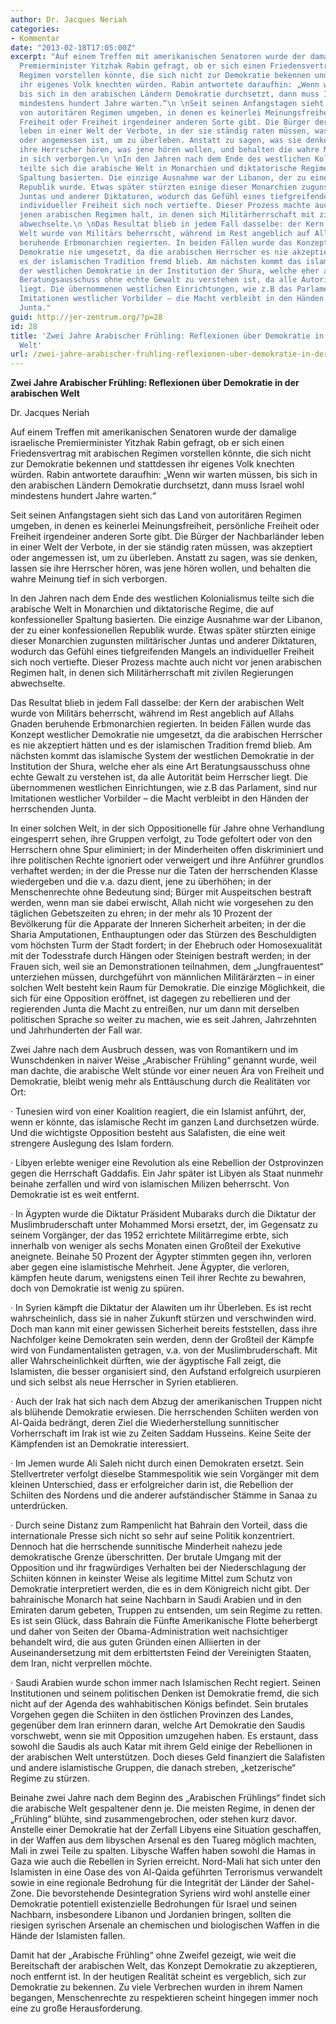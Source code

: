```yaml
---
author: Dr. Jacques Neriah
categories:
- Kommentar
date: "2013-02-18T17:05:00Z"
excerpt: "Auf einem Treffen mit amerikanischen Senatoren wurde der damalige israelische
  Premierminister Yitzhak Rabin gefragt, ob er sich einen Friedensvertrag mit arabischen
  Regimen vorstellen könnte, die sich nicht zur Demokratie bekennen und stattdessen
  ihr eigenes Volk knechten würden. Rabin antwortete daraufhin: „Wenn wir warten müssen,
  bis sich in den arabischen Ländern Demokratie durchsetzt, dann muss Israel wohl
  mindestens hundert Jahre warten.“\n \nSeit seinen Anfangstagen sieht sich das Land
  von autoritären Regimen umgeben, in denen es keinerlei Meinungsfreiheit, persönliche
  Freiheit oder Freiheit irgendeiner anderen Sorte gibt. Die Bürger der Nachbarländer
  leben in einer Welt der Verbote, in der sie ständig raten müssen, was akzeptiert
  oder angemessen ist, um zu überleben. Anstatt zu sagen, was sie denken, lassen sie
  ihre Herrscher hören, was jene hören wollen, und behalten die wahre Meinung tief
  in sich verborgen.\n \nIn den Jahren nach dem Ende des westlichen Kolonialismus
  teilte sich die arabische Welt in Monarchien und diktatorische Regime, die auf konfessioneller
  Spaltung basierten. Die einzige Ausnahme war der Libanon, der zu einer konfessionellen
  Republik wurde. Etwas später stürzten einige dieser Monarchien zugunsten militärischer
  Juntas und anderer Diktaturen, wodurch das Gefühl eines tiefgreifenden Mangels an
  individueller Freiheit sich noch vertiefte. Dieser Prozess machte auch nicht vor
  jenen arabischen Regimen halt, in denen sich Militärherrschaft mit zivilen Regierungen
  abwechselte.\n \nDas Resultat blieb in jedem Fall dasselbe: der Kern der arabischen
  Welt wurde von Militärs beherrscht, während im Rest angeblich auf Allahs Gnaden
  beruhende Erbmonarchien regierten. In beiden Fällen wurde das Konzept westlicher
  Demokratie nie umgesetzt, da die arabischen Herrscher es nie akzeptiert hätten und
  es der islamischen Tradition fremd blieb. Am nächsten kommt das islamische System
  der westlichen Demokratie in der Institution der Shura, welche eher als eine Art
  Beratungsausschuss ohne echte Gewalt zu verstehen ist, da alle Autorität beim Herrscher
  liegt. Die übernommenen westlichen Einrichtungen, wie z.B das Parlament, sind nur
  Imitationen westlicher Vorbilder – die Macht verbleibt in den Händen der herrschenden
  Junta."
guid: http://jer-zentrum.org/?p=28
id: 28
title: 'Zwei Jahre Arabischer Frühling: Reflexionen über Demokratie in der arabischen
  Welt'
url: /zwei-jahre-arabischer-fruhling-reflexionen-uber-demokratie-in-der-arabischen-welt/
---
```


**Zwei Jahre Arabischer Frühling: Reflexionen über Demokratie in der arabischen Welt**

Dr. Jacques Neriah

 

 

Auf einem Treffen mit amerikanischen Senatoren wurde der damalige israelische Premierminister Yitzhak Rabin gefragt, ob er sich einen Friedensvertrag mit arabischen Regimen vorstellen könnte, die sich nicht zur Demokratie bekennen und stattdessen ihr eigenes Volk knechten würden. Rabin antwortete daraufhin: „Wenn wir warten müssen, bis sich in den arabischen Ländern Demokratie durchsetzt, dann muss Israel wohl mindestens hundert Jahre warten.“

 

Seit seinen Anfangstagen sieht sich das Land von autoritären Regimen umgeben, in denen es keinerlei Meinungsfreiheit, persönliche Freiheit oder Freiheit irgendeiner anderen Sorte gibt. Die Bürger der Nachbarländer leben in einer Welt der Verbote, in der sie ständig raten müssen, was akzeptiert oder angemessen ist, um zu überleben. Anstatt zu sagen, was sie denken, lassen sie ihre Herrscher hören, was jene hören wollen, und behalten die wahre Meinung tief in sich verborgen.

 

In den Jahren nach dem Ende des westlichen Kolonialismus teilte sich die arabische Welt in Monarchien und diktatorische Regime, die auf konfessioneller Spaltung basierten. Die einzige Ausnahme war der Libanon, der zu einer konfessionellen Republik wurde. Etwas später stürzten einige dieser Monarchien zugunsten militärischer Juntas und anderer Diktaturen, wodurch das Gefühl eines tiefgreifenden Mangels an individueller Freiheit sich noch vertiefte. Dieser Prozess machte auch nicht vor jenen arabischen Regimen halt, in denen sich Militärherrschaft mit zivilen Regierungen abwechselte.

 

Das Resultat blieb in jedem Fall dasselbe: der Kern der arabischen Welt wurde von Militärs beherrscht, während im Rest angeblich auf Allahs Gnaden beruhende Erbmonarchien regierten. In beiden Fällen wurde das Konzept westlicher Demokratie nie umgesetzt, da die arabischen Herrscher es nie akzeptiert hätten und es der islamischen Tradition fremd blieb. Am nächsten kommt das islamische System der westlichen Demokratie in der Institution der Shura, welche eher als eine Art Beratungsausschuss ohne echte Gewalt zu verstehen ist, da alle Autorität beim Herrscher liegt. Die übernommenen westlichen Einrichtungen, wie z.B das Parlament, sind nur Imitationen westlicher Vorbilder – die Macht verbleibt in den Händen der herrschenden Junta.

 

In einer solchen Welt, in der sich Oppositionelle für Jahre ohne Verhandlung eingesperrt sehen, ihre Gruppen verfolgt, zu Tode gefoltert oder von den Herrschern ohne Spur eliminiert; in der Minderheiten offen diskriminiert und ihre politischen Rechte ignoriert oder verweigert und ihre Anführer grundlos verhaftet werden; in der die Presse nur die Taten der herrschenden Klasse wiedergeben und die v.a. dazu dient, jene zu überhöhen; in der Menschenrechte ohne Bedeutung sind; Bürger mit Auspeitschen bestraft werden, wenn man sie dabei erwischt, Allah nicht wie vorgesehen zu den täglichen Gebetszeiten zu ehren; in der mehr als 10 Prozent der Bevölkerung für die Apparate der Inneren Sicherheit arbeiten; in der die Sharia Amputationen, Enthauptungen oder das Stürzen des Beschuldigten vom höchsten Turm der Stadt fordert; in der Ehebruch oder Homosexualität mit der Todesstrafe durch Hängen oder Steinigen bestraft werden; in der Frauen sich, weil sie an Demonstrationen teilnahmen, dem „Jungfrauentest“ unterziehen müssen, durchgeführt von männlichen Militärärzten – in einer solchen Welt besteht kein Raum für Demokratie. Die einzige Möglichkeit, die sich für eine Opposition eröffnet, ist dagegen zu rebellieren und der regierenden Junta die Macht zu entreißen, nur um dann mit derselben politischen Sprache so weiter zu machen, wie es seit Jahren, Jahrzehnten und Jahrhunderten der Fall war.

 

Zwei Jahre nach dem Ausbruch dessen, was von Romantikern und im Wunschdenken in naiver Weise „Arabischer Frühling“ genannt wurde, weil man dachte, die arabische Welt stünde vor einer neuen Ära von Freiheit und Demokratie, bleibt wenig mehr als Enttäuschung durch die Realitäten vor Ort:

 

· Tunesien wird von einer Koalition reagiert, die ein Islamist anführt, der, wenn er könnte, das islamische Recht im ganzen Land durchsetzen würde. Und die wichtigste Opposition besteht aus Salafisten, die eine weit strengere Auslegung des Islam fordern.

 

· Libyen erlebte weniger eine Revolution als eine Rebellion der Ostprovinzen gegen die Herrschaft Gaddafis. Ein Jahr später ist Libyen als Staat nunmehr beinahe zerfallen und wird von islamischen Milizen beherrscht. Von Demokratie ist es weit entfernt.

 

· In Ägypten wurde die Diktatur Präsident Mubaraks durch die Diktatur der Muslimbruderschaft unter Mohammed Morsi ersetzt, der, im Gegensatz zu seinem Vorgänger, der das 1952 errichtete Militärregime erbte, sich innerhalb von weniger als sechs Monaten einen Großteil der Exekutive aneignete. Beinahe 50 Prozent der Ägypter stimmten gegen ihn, verloren aber gegen eine islamistische Mehrheit. Jene Ägypter, die verloren, kämpfen heute darum, wenigstens einen Teil ihrer Rechte zu bewahren, doch von Demokratie ist wenig zu spüren.

 

· In Syrien kämpft die Diktatur der Alawiten um ihr Überleben. Es ist recht wahrscheinlich, dass sie in naher Zukunft stürzen und verschwinden wird. Doch man kann mit einer gewissen Sicherheit bereits feststellen, dass ihre Nachfolger keine Demokraten sein werden, denn der Großteil der Kämpfe wird von Fundamentalisten getragen, v.a. von der Muslimbruderschaft. Mit aller Wahrscheinlichkeit dürften, wie der ägyptische Fall zeigt, die Islamisten, die besser organisiert sind, den Aufstand erfolgreich usurpieren und sich selbst als neue Herrscher in Syrien etablieren.

 

· Auch der Irak hat sich nach dem Abzug der amerikanischen Truppen nicht als blühende Demokratie erwiesen. Die herrschenden Schiiten werden von Al-Qaida bedrängt, deren Ziel die Wiederherstellung sunnitischer Vorherrschaft im Irak ist wie zu Zeiten Saddam Husseins. Keine Seite der Kämpfenden ist an Demokratie interessiert.

 

· Im Jemen wurde Ali Saleh nicht durch einen Demokraten ersetzt. Sein Stellvertreter verfolgt dieselbe Stammespolitik wie sein Vorgänger mit dem kleinen Unterschied, dass er erfolgreicher darin ist, die Rebellion der Schiiten des Nordens und die anderer aufständischer Stämme in Sanaa zu unterdrücken.

 

· Durch seine Distanz zum Rampenlicht hat Bahrain den Vorteil, dass die internationale Presse sich nicht so sehr auf seine Politik konzentriert. Dennoch hat die herrschende sunnitische Minderheit nahezu jede demokratische Grenze überschritten. Der brutale Umgang mit der Opposition und ihr fragwürdiges Verhalten bei der Niederschlagung der Schiiten können in keinster Weise als legitime Mittel zum Schutz von Demokratie interpretiert werden, die es in dem Königreich nicht gibt. Der bahrainische Monarch hat seine Nachbarn in Saudi Arabien und in den Emiraten darum gebeten, Truppen zu entsenden, um sein Regime zu retten. Es ist sein Glück, dass Bahrain die Fünfte Amerikanische Flotte beherbergt und daher von Seiten der Obama-Administration weit nachsichtiger behandelt wird, die aus guten Gründen einen Alliierten in der Auseinandersetzung mit dem erbittertsten Feind der Vereinigten Staaten, dem Iran, nicht verprellen möchte.

 

· Saudi Arabien wurde schon immer nach Islamischen Recht regiert. Seinen Institutionen und seinem politischen Denken ist Demokratie fremd, die sich nicht auf der Agenda des wahhabitischen Königs befindet. Sein brutales Vorgehen gegen die Schiiten in den östlichen Provinzen des Landes, gegenüber dem Iran erinnern daran, welche Art Demokratie den Saudis vorschwebt, wenn sie mit Opposition umzugehen haben. Es erstaunt, dass sowohl die Saudis als auch Katar mit ihrem Geld einige der Rebellionen in der arabischen Welt unterstützen. Doch dieses Geld finanziert die Salafisten und andere islamistische Gruppen, die danach streben, „ketzerische“ Regime zu stürzen.

 

Beinahe zwei Jahre nach dem Beginn des „Arabischen Frühlings“ findet sich die arabische Welt gespaltener denn je. Die meisten Regime, in denen der „Frühling“ blühte, sind zusammengebrochen, oder stehen kurz davor. Anstelle einer Demokratie hat der Zerfall Libyens eine Situation geschaffen, in der Waffen aus dem libyschen Arsenal es den Tuareg möglich machten, Mali in zwei Teile zu spalten. Libysche Waffen haben sowohl die Hamas in Gaza wie auch die Rebellen in Syrien erreicht. Nord-Mali hat sich unter den Islamisten in eine Oase des von Al-Qaida geführten Terrorismus verwandelt sowie in eine regionale Bedrohung für die Integrität der Länder der Sahel-Zone. Die bevorstehende Desintegration Syriens wird wohl anstelle einer Demokratie potentiell existenzielle Bedrohungen für Israel und seinen Nachbarn, insbesondere Libanon und Jordanien bringen, sollten die riesigen syrischen Arsenale an chemischen und biologischen Waffen in die Hände der Islamisten fallen.

 

Damit hat der „Arabische Frühling“ ohne Zweifel gezeigt, wie weit die Bereitschaft der arabischen Welt, das Konzept Demokratie zu akzeptieren, noch entfernt ist. In der heutigen Realität scheint es vergeblich, sich zur Demokratie zu bekennen. Zu viele Verbrechen wurden in ihrem Namen begangen, Menschenrechte zu respektieren scheint hingegen immer noch eine zu große Herausforderung. 

 

 

 
